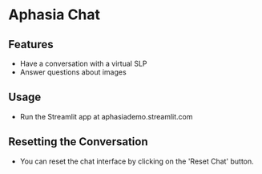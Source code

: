 # Aphasia Chat

## Features
- Have a conversation with a virtual SLP
- Answer questions about images

## Usage
- Run the Streamlit app at aphasiademo.streamlit.com

## Resetting the Conversation
- You can reset the chat interface by clicking on the 'Reset Chat' button.
